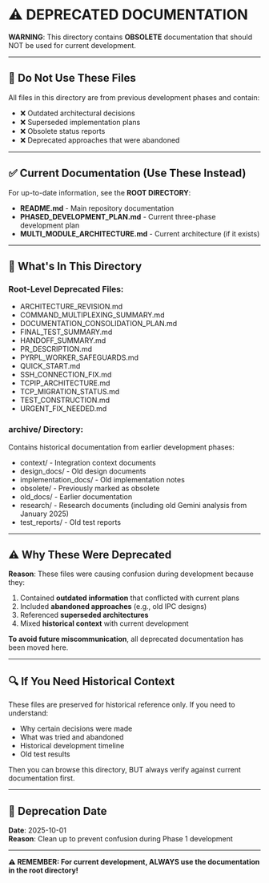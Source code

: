 # ⚠️ DEPRECATED DOCUMENTATION

**WARNING**: This directory contains **OBSOLETE** documentation that should NOT be used for current development.

---

## 🚫 **Do Not Use These Files**

All files in this directory are from previous development phases and contain:
- ❌ Outdated architectural decisions
- ❌ Superseded implementation plans
- ❌ Obsolete status reports
- ❌ Deprecated approaches that were abandoned

---

## ✅ **Current Documentation (Use These Instead)**

For up-to-date information, see the **ROOT DIRECTORY**:

- **README.md** - Main repository documentation
- **PHASED_DEVELOPMENT_PLAN.md** - Current three-phase development plan
- **MULTI_MODULE_ARCHITECTURE.md** - Current architecture (if it exists)

---

## 📂 **What's In This Directory**

### **Root-Level Deprecated Files**:
- ARCHITECTURE_REVISION.md
- COMMAND_MULTIPLEXING_SUMMARY.md
- DOCUMENTATION_CONSOLIDATION_PLAN.md
- FINAL_TEST_SUMMARY.md
- HANDOFF_SUMMARY.md
- PR_DESCRIPTION.md
- PYRPL_WORKER_SAFEGUARDS.md
- QUICK_START.md
- SSH_CONNECTION_FIX.md
- TCPIP_ARCHITECTURE.md
- TCP_MIGRATION_STATUS.md
- TEST_CONSTRUCTION.md
- URGENT_FIX_NEEDED.md

### **archive/ Directory**:
Contains historical documentation from earlier development phases:
- context/ - Integration context documents
- design_docs/ - Old design documents
- implementation_docs/ - Old implementation notes
- obsolete/ - Previously marked as obsolete
- old_docs/ - Earlier documentation
- research/ - Research documents (including old Gemini analysis from January 2025)
- test_reports/ - Old test reports

---

## ⚠️ **Why These Were Deprecated**

**Reason**: These files were causing confusion during development because they:
1. Contained **outdated information** that conflicted with current plans
2. Included **abandoned approaches** (e.g., old IPC designs)
3. Referenced **superseded architectures**
4. Mixed **historical context** with current development

**To avoid future miscommunication**, all deprecated documentation has been moved here.

---

## 🔍 **If You Need Historical Context**

These files are preserved for historical reference only. If you need to understand:
- Why certain decisions were made
- What was tried and abandoned
- Historical development timeline
- Old test results

Then you can browse this directory, BUT always verify against current documentation first.

---

## 📅 **Deprecation Date**

**Date**: 2025-10-01  
**Reason**: Clean up to prevent confusion during Phase 1 development

---

**⚠️ REMEMBER: For current development, ALWAYS use the documentation in the root directory!**
